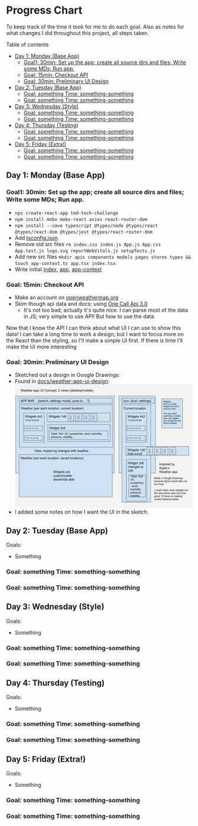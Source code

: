 # Progress Chart

To keep track of the time it took for me to do each goal.
Also as notes for what changes I did throughout this project, all steps taken.

Table of contents

- [Day 1: Monday (Base App)](#day-1-monday-base-app)
  - [Goal1: 30min: Set up the app; create all source dirs and files; Write some MDs; Run app.](#goal1-30min-set-up-the-app-create-all-source-dirs-and-files-write-some-mds-run-app)
  - [Goal: 15min: Checkout API](#goal-15min-checkout-api)
  - [Goal: 30min: Preliminary UI Design](#goal-30min-preliminary-ui-design)
- [Day 2: Tuesday (Base App)](#day-2-tuesday-base-app)
  - [Goal: something Time: something-something](#goal-something-time-something-something)
  - [Goal: something Time: something-something](#goal-something-time-something-something-1)
- [Day 3: Wednesday (Style)](#day-3-wednesday-style)
  - [Goal: something Time: something-something](#goal-something-time-something-something-2)
  - [Goal: something Time: something-something](#goal-something-time-something-something-3)
- [Day 4: Thursday (Testing)](#day-4-thursday-testing)
  - [Goal: something Time: something-something](#goal-something-time-something-something-4)
  - [Goal: something Time: something-something](#goal-something-time-something-something-5)
- [Day 5: Friday (Extra!)](#day-5-friday-extra)
  - [Goal: something Time: something-something](#goal-something-time-something-something-6)
  - [Goal: something Time: something-something](#goal-something-time-something-something-7)

## Day 1: Monday (Base App)

### Goal1: 30min: Set up the app; create all source dirs and files; Write some MDs; Run app.
- `npx create-react-app tmd-tech-challenge`
- `npm install mobx mobx-react axios react-router-dom`
- `npm install --save typescript @types/node @types/react @types/react-dom @types/jest @types/react-router-dom`
- Add [tsconfig.json](./tsconfig.json)
- Remove old src files `rm index.css index.js App.js App.css App.test.js logo.svg reportWebVitals.js setupTests.js`
- Add new src files `mkdir apis components models pages stores types && touch app-context.ts app.tsx index.tsx`
- Write initial [index](src/index.tsx), [app](./src/app.tsx), [app-context](./src/app-context.ts)

### Goal: 15min: Checkout API
- Make an account on [openweathermap.org](https://openweathermap.org/api)
- Skim though api data and docs; using [One Call Api 3.0](https://openweathermap.org/api/one-call-3)
  - It's not too bad; actually it's quite nice. I can parse most of the data in JS; very simple to use API! But how to use the data.

Now that I know the API I can think about what UI I can use to show this data!
I can take a long time to work a design; but I want to focus more on the React than the styling, so I'll make a simple UI first.
If there is time I'll make the UI more interesting

### Goal: 30min: Preliminary UI Design
- Sketched out a design in Google Drawings:
- Found in [docs/weather-app-ui-design](./docs/../weather-app-ui-design.svg):![weather-app-ui-design.svg](./weather-app-ui-design.svg)
- I added some notes on how I want the UI in the sketch.


## Day 2: Tuesday (Base App)

Goals:
- Something

### Goal: something Time: something-something

### Goal: something Time: something-something

## Day 3: Wednesday (Style)

Goals:
- Something

### Goal: something Time: something-something

### Goal: something Time: something-something

## Day 4: Thursday (Testing)

Goals:
- Something

### Goal: something Time: something-something

### Goal: something Time: something-something

## Day 5: Friday (Extra!)

Goals:
- Something

### Goal: something Time: something-something

### Goal: something Time: something-something
